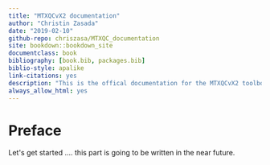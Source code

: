 ```yaml
--- 
title: "MTXQCvX2 documentation"
author: "Christin Zasada"
date: "2019-02-10"
github-repo: chriszasa/MTXQC_documentation
site: bookdown::bookdown_site
documentclass: book
bibliography: [book.bib, packages.bib]
biblio-style: apalike
link-citations: yes
description: "This is the offical documentation for the MTXQCvX2 toolbox."
always_allow_html: yes
---
```


# Preface

Let's get started .... this part is going to be written in the near future.


